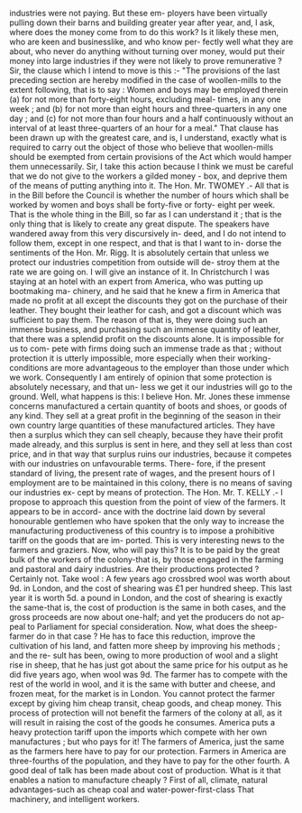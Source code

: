 industries were not paying. But these em- ployers have been virtually pulling down their barns and building greater year after year, and, I ask, where does the money come from to do this work? Is it likely these men, who are keen and businesslike, and who know per- fectly well what they are about, who never do anything without turning over money, would put their money into large industries if they were not likely to prove remunerative ? Sir, the clause which I intend to move is this :- "The provisions of the last preceding section are hereby modified in the case of woollen-mills to the extent following, that is to say : Women and boys may be employed therein (a) for not more than forty-eight hours, excluding meal- times, in any one week ; and (b) for not more than eight hours and three-quarters in any one day ; and (c) for not more than four hours and a half continuously without an interval of at least three-quarters of an hour for a meal." That clause has been drawn up with the greatest care, and is, I understand, exactly what is required to carry out the object of those who believe that woollen-mills should be exempted from certain provisions of the Act which would hamper them unnecessarily. Sir, I take this action because I think we must be careful that we do not give to the workers a gilded money - box, and deprive them of the means of putting anything into it. The Hon. Mr. TWOMEY .- All that is in the Bill before the Council is whether the number of hours which shall be worked by women and boys shall be forty-five or forty- eight per week. That is the whole thing in the Bill, so far as I can understand it ; that is the only thing that is likely to create any great dispute. The speakers have wandered away from this very discursively in- deed, and I do not intend to follow them, except in one respect, and that is that I want to in- dorse the sentiments of the Hon. Mr. Rigg. It is absolutely certain that unless we protect our industries competition from outside will de- stroy them at the rate we are going on. I will give an instance of it. In Christchurch I was staying at an hotel with an expert from America, who was putting up bootmaking ma- chinery, and he said that he knew a firm in America that made no profit at all except the discounts they got on the purchase of their leather. They bought their leather for cash, and got a discount which was sufficient to pay them. The reason of that is, they were doing such an immense business, and purchasing such an immense quantity of leather, that there was a splendid profit on the discounts alone. It is impossible for us to com- pete with firms doing such an immense trade as that ; without protection it is utterly impossible, more especially when their working-conditions are more advantageous to the employer than those under which we work. Consequently I am entirely of opinion that some protection is absolutely necessary, and that un- less we get it our industries will go to the ground. Well, what happens is this: I believe Hon. Mr. Jones these immense concerns manufactured a certain quantity of boots and shoes, or goods of any kind. They sell at a great profit in the beginning of the season in their own country large quantities of these manufactured articles. They have then a surplus which they can sell cheaply, because they have their profit made already, and this surplus is sent in here, and they sell at less than cost price, and in that way that surplus ruins our industries, because it competes with our industries on unfavourable terms. There- fore, if the present standard of living, the present rate of wages, and the present hours of I employment are to be maintained in this colony, there is no means of saving our industries ex- cept by means of protection. The Hon. Mr. T. KELLY .- I propose to approach this question from the point of view of the farmers. It appears to be in accord- ance with the doctrine laid down by several honourable gentlemen who have spoken that the only way to increase the manufacturing productiveness of this country is to impose a prohibitive tariff on the goods that are im- ported. This is very interesting news to the farmers and graziers. Now, who will pay this? It is to be paid by the great bulk of the workers of the colony-that is, by those engaged in the farming and pastoral and dairy industries. Are their productions protected ? Certainly not. Take wool : A few years ago crossbred wool was worth about 9d. in London, and the cost of shearing was £1 per hundred sheep. This last year it is worth 5d. a pound in London, and the cost of shearing is exactly the same-that is, the cost of production is the same in both cases, and the gross proceeds are now about one-half; and yet the producers do not ap- peal to Parliament for special consideration. Now, what does the sheep-farmer do in that case ? He has to face this reduction, improve the cultivation of his land, and fatten more sheep by improving his methods ; and the re- sult has been, owing to more production of wool and a slight rise in sheep, that he has just got about the same price for his output as he did five years ago, when wool was 9d. The farmer has to compete with the rest of the world in wool, and it is the same with butter and cheese, and frozen meat, for the market is in London. You cannot protect the farmer except by giving him cheap transit, cheap goods, and cheap money. This process of protection will not benefit the farmers of the colony at all, as it will result in raising the cost of the goods he consumes. America puts a heavy protection tariff upon the imports which compete with her own manufactures ; but who pays for it! The farmers of America, just the same as the farmers here have to pay for our protection. Farmers in America are three-fourths of the population, and they have to pay for the other fourth. A good deal of talk has been made about cost of production. What is it that enables a nation to manufacture cheaply ? First of all, climate, natural advantages-such as cheap coal and water-power-first-class That machinery, and intelligent workers. 